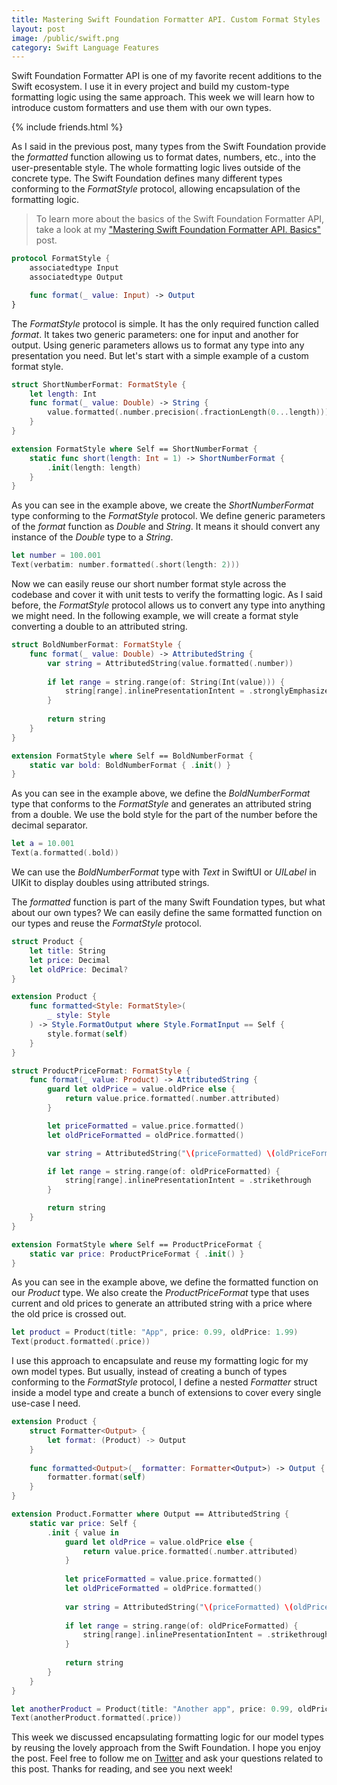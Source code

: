 ```yaml
---
title: Mastering Swift Foundation Formatter API. Custom Format Styles
layout: post
image: /public/swift.png
category: Swift Language Features
---
```


Swift Foundation Formatter API is one of my favorite recent additions to the Swift ecosystem. I use it in every project and build my custom-type formatting logic using the same approach. This week we will learn how to introduce custom formatters and use them with our own types.

{% include friends.html %}

As I said in the previous post, many types from the Swift Foundation provide the *formatted* function allowing us to format dates, numbers, etc., into the user-presentable style. The whole formatting logic lives outside of the concrete type. The Swift Foundation defines many different types conforming to the *FormatStyle* protocol, allowing encapsulation of the formatting logic.

> To learn more about the basics of the Swift Foundation Formatter API, take a look at my ["Mastering Swift Foundation Formatter API. Basics"](/2023/05/30/mastering-swift-foundation-formatter-api-basics/) post.

```swift
protocol FormatStyle {
    associatedtype Input
    associatedtype Output

    func format(_ value: Input) -> Output
}
```

The *FormatStyle* protocol is simple. It has the only required function called *format*. It takes two generic parameters: one for input and another for output. Using generic parameters allows us to format any type into any presentation you need. But let's start with a simple example of a custom format style.

```swift
struct ShortNumberFormat: FormatStyle {
    let length: Int
    func format(_ value: Double) -> String {
        value.formatted(.number.precision(.fractionLength(0...length)))
    }
}

extension FormatStyle where Self == ShortNumberFormat {
    static func short(length: Int = 1) -> ShortNumberFormat {
        .init(length: length)
    }
}
```

As you can see in the example above, we create the *ShortNumberFormat* type conforming to the *FormatStyle* protocol. We define generic parameters of the *format* function as *Double* and *String*. It means it should convert any instance of the *Double* type to a *String*.

```swift
let number = 100.001
Text(verbatim: number.formatted(.short(length: 2)))
```

Now we can easily reuse our short number format style across the codebase and cover it with unit tests to verify the formatting logic. As I said before, the *FormatStyle* protocol allows us to convert any type into anything we might need. In the following example, we will create a format style converting a double to an attributed string.

```swift
struct BoldNumberFormat: FormatStyle {
    func format(_ value: Double) -> AttributedString {
        var string = AttributedString(value.formatted(.number))
        
        if let range = string.range(of: String(Int(value))) {
            string[range].inlinePresentationIntent = .stronglyEmphasized
        }
        
        return string
    }
}

extension FormatStyle where Self == BoldNumberFormat {
    static var bold: BoldNumberFormat { .init() }
}
```

As you can see in the example above, we define the *BoldNumberFormat* type that conforms to the *FormatStyle* and generates an attributed string from a double. We use the bold style for the part of the number before the decimal separator.

```swift
let a = 10.001
Text(a.formatted(.bold))
```

We can use the *BoldNumberFormat* type with *Text* in SwiftUI or *UILabel* in UIKit to display doubles using attributed strings.

The *formatted* function is part of the many Swift Foundation types, but what about our own types? We can easily define the same formatted function on our types and reuse the *FormatStyle* protocol.

```swift
struct Product {
    let title: String
    let price: Decimal
    let oldPrice: Decimal?
}

extension Product {
    func formatted<Style: FormatStyle>(
        _ style: Style
    ) -> Style.FormatOutput where Style.FormatInput == Self {
        style.format(self)
    }
}

struct ProductPriceFormat: FormatStyle {
    func format(_ value: Product) -> AttributedString {
        guard let oldPrice = value.oldPrice else {
            return value.price.formatted(.number.attributed)
        }

        let priceFormatted = value.price.formatted()
        let oldPriceFormatted = oldPrice.formatted()

        var string = AttributedString("\(priceFormatted) \(oldPriceFormatted)")

        if let range = string.range(of: oldPriceFormatted) {
            string[range].inlinePresentationIntent = .strikethrough
        }

        return string
    }
}

extension FormatStyle where Self == ProductPriceFormat {
    static var price: ProductPriceFormat { .init() }
}
```

As you can see in the example above, we define the formatted function on our *Product* type. We also create the *ProductPriceFormat* type that uses current and old prices to generate an attributed string with a price where the old price is crossed out.

```swift
let product = Product(title: "App", price: 0.99, oldPrice: 1.99)
Text(product.formatted(.price))
```

I use this approach to encapsulate and reuse my formatting logic for my own model types. But usually, instead of creating a bunch of types conforming to the *FormatStyle* protocol, I define a nested *Formatter* struct inside a model type and create a bunch of extensions to cover every single use-case I need.

```swift
extension Product {
    struct Formatter<Output> {
        let format: (Product) -> Output
    }
    
    func formatted<Output>(_ formatter: Formatter<Output>) -> Output {
        formatter.format(self)
    }
}

extension Product.Formatter where Output == AttributedString {
    static var price: Self {
        .init { value in
            guard let oldPrice = value.oldPrice else {
                return value.price.formatted(.number.attributed)
            }
            
            let priceFormatted = value.price.formatted()
            let oldPriceFormatted = oldPrice.formatted()
            
            var string = AttributedString("\(priceFormatted) \(oldPriceFormatted)")
            
            if let range = string.range(of: oldPriceFormatted) {
                string[range].inlinePresentationIntent = .strikethrough
            }
            
            return string
        }
    }
}

let anotherProduct = Product(title: "Another app", price: 0.99, oldPrice: 1.99)
Text(anotherProduct.formatted(.price))
```

This week we discussed encapsulating formatting logic for our model types by reusing the lovely approach from the Swift Foundation. I hope you enjoy the post. Feel free to follow me on [Twitter](https://twitter.com/mecid) and ask your questions related to this post. Thanks for reading, and see you next week!
